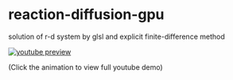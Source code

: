 # reaction-diffusion-gpu
solution of r-d system by glsl and explicit finite-difference method


[![youtube preview](http://j.gifs.com/oYLB0z.gif)](http://j.gifs.com/oYLB0z.gif)

(Click the animation to view full youtube demo)
